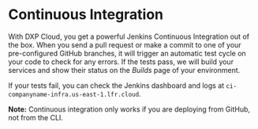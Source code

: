 # Continuous Integration

With DXP Cloud, you get a powerful Jenkins Continuous Integration out of the
box. When you send a pull request or make a commit to one of your pre-configured
GitHub branches, it will trigger an automatic test cycle on your code to check
for any errors. If the tests pass, we will build your services and show their
status on the *Builds* page of your environment. 

If your tests fail, you can check the Jenkins dashboard and logs at 
`ci-companyname-infra.us-east-1.lfr.cloud`. 

**Note:** Continuous integration only works if you are deploying from GitHub, 
not from the CLI. 

